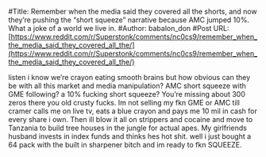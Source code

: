 #Title: Remember when the media said they covered all the shorts, and now they’re pushing the “short squeeze” narrative because AMC jumped 10%. What a joke of a world we live in.
#Author: babalon_don
#Post URL: [https://www.reddit.com/r/Superstonk/comments/nc0cs9/remember_when_the_media_said_they_covered_all_the/](https://www.reddit.com/r/Superstonk/comments/nc0cs9/remember_when_the_media_said_they_covered_all_the/)


listen i know we’re crayon eating smooth brains but how obvious can they be with all this market and media manipulation? AMC short squeeze with GME following? a 10% fucking short squeeze? You’re missing about 300 zeros there you old crusty fucks. Im not selling my fkn GME or AMC till cramer calls me on live tv, eats a blue crayon and pays me 10 mil in cash for every share i own. Then ill blow it all on strippers and cocaine and move to Tanzania to build tree houses in the jungle for actual apes. My girlfriends husband invests in index funds and thinks hes hot shit. well i just bought a 64 pack with the built in sharpener bitch and im ready to fkn SQUEEZE.